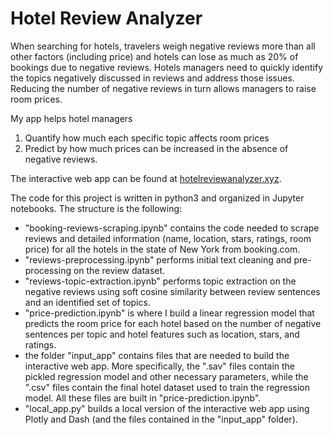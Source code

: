 # Hotel Review Analyzer  

When searching for hotels, travelers weigh negative reviews more than all other factors (including price) and hotels can lose as much as 20% of bookings due to negative reviews. Hotels managers need to quickly identify the topics negatively discussed in reviews and address those issues. Reducing the number of negative reviews in turn allows managers to raise room prices.  

My app helps hotel managers  
1. Quantify how much each specific topic affects room prices
2. Predict by how much prices can be increased in the absence of negative reviews.  

The interactive web app can be found at [hotelreviewanalyzer.xyz](https://hotelreviewanalyzer.xyz).  

The code for this project is written in python3 and organized in Jupyter notebooks. The structure is the following:  
- "booking-reviews-scraping.ipynb" contains the code needed to scrape reviews and detailed information (name, location, stars, ratings, room price) for all the hotels in the state of New York from booking.com.
- "reviews-preprocessing.ipynb" performs initial text cleaning and pre-processing on the review dataset.
- "reviews-topic-extraction.ipynb" performs topic extraction on the negative reviews using soft cosine similarity between review sentences and an identified set of topics.
- "price-prediction.ipynb" is where I build a linear regression model that predicts the room price for each hotel based on the number of negative sentences per topic and hotel features such as location, stars, and ratings.
- the folder "input_app" contains files that are needed to build the interactive web app. More specifically, the ".sav" files contain the pickled regression model and other necessary parameters, while the ".csv" files contain the final hotel dataset used to train the regression model. All these files are built in "price-prediction.ipynb".
- "local_app.py" builds a local version of the interactive web app using Plotly and Dash (and the files contained in the "input_app" folder).



